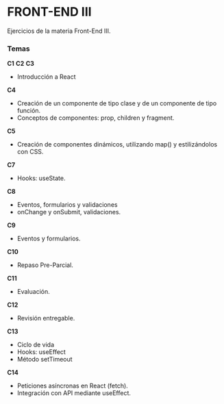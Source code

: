 # FRONT-END III

Ejercicios de la materia Front-End III.

### Temas

**C1**
**C2**
**C3**
- Introducción a React

**C4** 
- Creación de un componente de tipo clase y de un componente de tipo función.
- Conceptos de componentes: prop, children y fragment.

**C5**
- Creación de componentes dinámicos, utilizando map() y estilizándolos con CSS.

**C7**
- Hooks: useState.

**C8**
- Eventos, formularios y validaciones
- onChange y onSubmit, validaciones.

**C9**
- Eventos y formularios.

**C10**
- Repaso Pre-Parcial.

**C11**
- Evaluación.

**C12**
- Revisión entregable.

**C13**
- Ciclo de vida
- Hooks: useEffect
- Método setTimeout

**C14**
- Peticiones asíncronas en React (fetch).
- Integración con API mediante useEffect.
